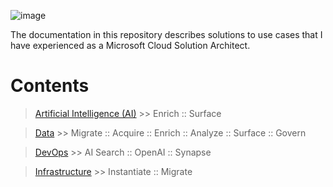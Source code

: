 ![image](https://user-images.githubusercontent.com/44923999/185972867-64465cc3-0769-4045-bc5d-672f573854c7.png)

The documentation in this repository describes solutions to use cases that I have experienced as a Microsoft Cloud Solution Architect.

# Contents

> [Artificial Intelligence (AI)](AI.html) >> Enrich :: Surface

> [Data](Data.html) >> Migrate :: Acquire :: Enrich :: Analyze :: Surface :: Govern

> [DevOps](DevOps.html) >> AI Search :: OpenAI :: Synapse

> [Infrastructure](Infrastructure.html) >> Instantiate :: Migrate
